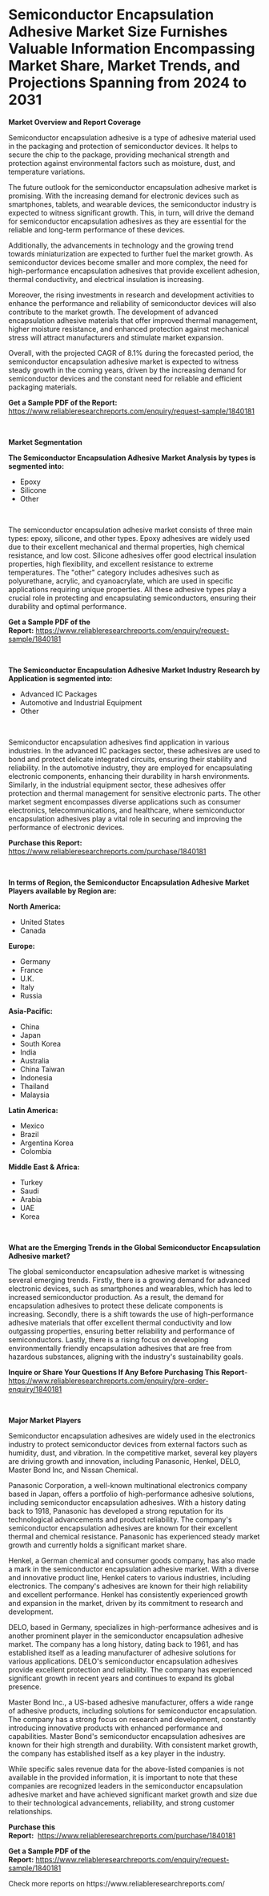 <p><h1>Semiconductor Encapsulation Adhesive Market Size Furnishes Valuable Information Encompassing Market Share, Market Trends, and Projections Spanning from 2024 to 2031</h1></p><p><strong>Market Overview and Report Coverage</strong></p>
<p><p>Semiconductor encapsulation adhesive is a type of adhesive material used in the packaging and protection of semiconductor devices. It helps to secure the chip to the package, providing mechanical strength and protection against environmental factors such as moisture, dust, and temperature variations.</p><p>The future outlook for the semiconductor encapsulation adhesive market is promising. With the increasing demand for electronic devices such as smartphones, tablets, and wearable devices, the semiconductor industry is expected to witness significant growth. This, in turn, will drive the demand for semiconductor encapsulation adhesives as they are essential for the reliable and long-term performance of these devices.</p><p>Additionally, the advancements in technology and the growing trend towards miniaturization are expected to further fuel the market growth. As semiconductor devices become smaller and more complex, the need for high-performance encapsulation adhesives that provide excellent adhesion, thermal conductivity, and electrical insulation is increasing.</p><p>Moreover, the rising investments in research and development activities to enhance the performance and reliability of semiconductor devices will also contribute to the market growth. The development of advanced encapsulation adhesive materials that offer improved thermal management, higher moisture resistance, and enhanced protection against mechanical stress will attract manufacturers and stimulate market expansion.</p><p>Overall, with the projected CAGR of 8.1% during the forecasted period, the semiconductor encapsulation adhesive market is expected to witness steady growth in the coming years, driven by the increasing demand for semiconductor devices and the constant need for reliable and efficient packaging materials.</p></p>
<p><strong>Get a Sample PDF of the Report:</strong> <a href="https://www.reliableresearchreports.com/enquiry/request-sample/1840181">https://www.reliableresearchreports.com/enquiry/request-sample/1840181</a></p>
<p>&nbsp;</p>
<p><strong>Market Segmentation</strong></p>
<p><strong>The Semiconductor Encapsulation Adhesive Market Analysis by types is segmented into:</strong></p>
<p><ul><li>Epoxy</li><li>Silicone</li><li>Other</li></ul></p>
<p>&nbsp;</p>
<p><p>The semiconductor encapsulation adhesive market consists of three main types: epoxy, silicone, and other types. Epoxy adhesives are widely used due to their excellent mechanical and thermal properties, high chemical resistance, and low cost. Silicone adhesives offer good electrical insulation properties, high flexibility, and excellent resistance to extreme temperatures. The "other" category includes adhesives such as polyurethane, acrylic, and cyanoacrylate, which are used in specific applications requiring unique properties. All these adhesive types play a crucial role in protecting and encapsulating semiconductors, ensuring their durability and optimal performance.</p></p>
<p><strong>Get a Sample PDF of the Report:</strong>&nbsp;<a href="https://www.reliableresearchreports.com/enquiry/request-sample/1840181">https://www.reliableresearchreports.com/enquiry/request-sample/1840181</a></p>
<p>&nbsp;</p>
<p><strong>The Semiconductor Encapsulation Adhesive Market Industry Research by Application is segmented into:</strong></p>
<p><ul><li>Advanced IC Packages</li><li>Automotive and Industrial Equipment</li><li>Other</li></ul></p>
<p>&nbsp;</p>
<p><p>Semiconductor encapsulation adhesives find application in various industries. In the advanced IC packages sector, these adhesives are used to bond and protect delicate integrated circuits, ensuring their stability and reliability. In the automotive industry, they are employed for encapsulating electronic components, enhancing their durability in harsh environments. Similarly, in the industrial equipment sector, these adhesives offer protection and thermal management for sensitive electronic parts. The other market segment encompasses diverse applications such as consumer electronics, telecommunications, and healthcare, where semiconductor encapsulation adhesives play a vital role in securing and improving the performance of electronic devices.</p></p>
<p><strong>Purchase this Report:</strong>&nbsp; <a href="https://www.reliableresearchreports.com/purchase/1840181">https://www.reliableresearchreports.com/purchase/1840181</a></p>
<p>&nbsp;</p>
<p><strong>In terms of Region, the Semiconductor Encapsulation Adhesive Market Players available by Region are:</strong></p>
<p>
    <p> <strong> North America: </strong>
        <ul>
            <li>United States</li>
            <li>Canada</li>
        </ul>
        </p> 
    <p> <strong> Europe: </strong>
        <ul>
            <li>Germany</li>
            <li>France</li>
            <li>U.K.</li>
            <li>Italy</li>
            <li>Russia</li>
        </ul>
        </p> 
    <p> <strong> Asia-Pacific: </strong>
        <ul>
            <li>China</li>
            <li>Japan</li>
            <li>South Korea</li>
            <li>India</li>
            <li>Australia</li>
            <li>China Taiwan</li>
            <li>Indonesia</li>
            <li>Thailand</li>
            <li>Malaysia</li>
        </ul>
        </p> 
    <p> <strong> Latin America: </strong>
        <ul>
            <li>Mexico</li>
            <li>Brazil</li>
            <li>Argentina Korea</li>
            <li>Colombia</li>
        </ul>
        </p> 
    <p> <strong> Middle East & Africa: </strong>
        <ul>
            <li>Turkey</li>
            <li>Saudi</li>
            <li>Arabia</li>
            <li>UAE</li>
            <li>Korea</li>
        </ul>
    </p>
    </p>
<p>&nbsp;</p>
<p><strong>What are the Emerging Trends in the Global Semiconductor Encapsulation Adhesive market?</strong></p>
<p><p>The global semiconductor encapsulation adhesive market is witnessing several emerging trends. Firstly, there is a growing demand for advanced electronic devices, such as smartphones and wearables, which has led to increased semiconductor production. As a result, the demand for encapsulation adhesives to protect these delicate components is increasing. Secondly, there is a shift towards the use of high-performance adhesive materials that offer excellent thermal conductivity and low outgassing properties, ensuring better reliability and performance of semiconductors. Lastly, there is a rising focus on developing environmentally friendly encapsulation adhesives that are free from hazardous substances, aligning with the industry's sustainability goals.</p></p>
<p><strong>Inquire or Share Your Questions If Any Before Purchasing This Report</strong>- <a href="https://www.reliableresearchreports.com/enquiry/pre-order-enquiry/1840181">https://www.reliableresearchreports.com/enquiry/pre-order-enquiry/1840181</a></p>
<p>&nbsp;</p>
<p><strong>Major Market Players</strong></p>
<p><p>Semiconductor encapsulation adhesives are widely used in the electronics industry to protect semiconductor devices from external factors such as humidity, dust, and vibration. In the competitive market, several key players are driving growth and innovation, including Panasonic, Henkel, DELO, Master Bond Inc, and Nissan Chemical.</p><p>Panasonic Corporation, a well-known multinational electronics company based in Japan, offers a portfolio of high-performance adhesive solutions, including semiconductor encapsulation adhesives. With a history dating back to 1918, Panasonic has developed a strong reputation for its technological advancements and product reliability. The company's semiconductor encapsulation adhesives are known for their excellent thermal and chemical resistance. Panasonic has experienced steady market growth and currently holds a significant market share.</p><p>Henkel, a German chemical and consumer goods company, has also made a mark in the semiconductor encapsulation adhesive market. With a diverse and innovative product line, Henkel caters to various industries, including electronics. The company's adhesives are known for their high reliability and excellent performance. Henkel has consistently experienced growth and expansion in the market, driven by its commitment to research and development.</p><p>DELO, based in Germany, specializes in high-performance adhesives and is another prominent player in the semiconductor encapsulation adhesive market. The company has a long history, dating back to 1961, and has established itself as a leading manufacturer of adhesive solutions for various applications. DELO's semiconductor encapsulation adhesives provide excellent protection and reliability. The company has experienced significant growth in recent years and continues to expand its global presence.</p><p>Master Bond Inc., a US-based adhesive manufacturer, offers a wide range of adhesive products, including solutions for semiconductor encapsulation. The company has a strong focus on research and development, constantly introducing innovative products with enhanced performance and capabilities. Master Bond's semiconductor encapsulation adhesives are known for their high strength and durability. With consistent market growth, the company has established itself as a key player in the industry.</p><p>While specific sales revenue data for the above-listed companies is not available in the provided information, it is important to note that these companies are recognized leaders in the semiconductor encapsulation adhesive market and have achieved significant market growth and size due to their technological advancements, reliability, and strong customer relationships.</p></p>
<p><strong>Purchase this Report:</strong>&nbsp;&nbsp;<a href="https://www.reliableresearchreports.com/purchase/1840181">https://www.reliableresearchreports.com/purchase/1840181</a></p>
<p></p>
<p><strong>Get a Sample PDF of the Report:</strong>&nbsp;<a href="https://www.reliableresearchreports.com/enquiry/request-sample/1840181">https://www.reliableresearchreports.com/enquiry/request-sample/1840181</a></p>
<p>Check more reports on https://www.reliableresearchreports.com/</p>